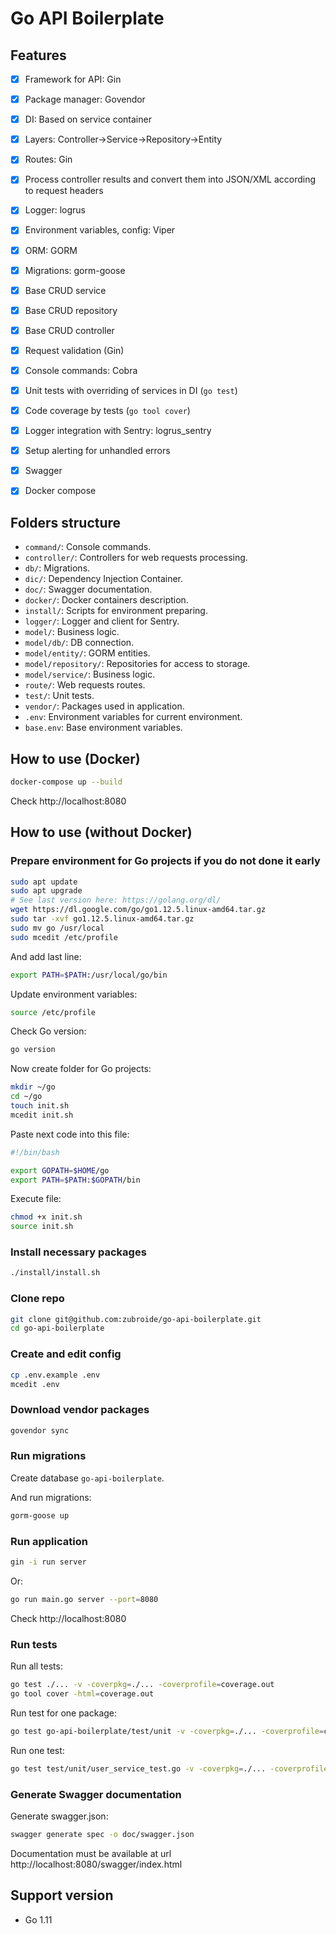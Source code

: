 # Go API Boilerplate


## Features

- [x] Framework for API: Gin
- [x] Package manager: Govendor
- [x] DI: Based on service container
- [x] Layers: Controller->Service->Repository->Entity
- [x] Routes: Gin
- [x] Process controller results and convert them into JSON/XML according to request headers
- [x] Logger: logrus
- [x] Environment variables, config: Viper
- [x] ORM: GORM
- [x] Migrations: gorm-goose
- [x] Base CRUD service
- [x] Base CRUD repository
- [x] Base CRUD controller
- [x] Request validation (Gin)
- [x] Console commands: Cobra
- [x] Unit tests with overriding of services in DI (`go test`)
- [x] Code coverage by tests (`go tool cover`)
- [x] Logger integration with Sentry: logrus_sentry
- [x] Setup alerting for unhandled errors
- [x] Swagger
- [x] Docker compose


## Folders structure

- `command/`: Console commands.
- `controller/`: Controllers for web requests processing.
- `db/`: Migrations.
- `dic/`: Dependency Injection Container.
- `doc/`: Swagger documentation.
- `docker/`: Docker containers description.
- `install/`: Scripts for environment preparing.
- `logger/`: Logger and client for Sentry.
- `model/`: Business logic.
- `model/db/`: DB connection.
- `model/entity/`: GORM entities.
- `model/repository/`: Repositories for access to storage.
- `model/service/`: Business logic.
- `route/`: Web requests routes.
- `test/`: Unit tests.
- `vendor/`: Packages used in application.
- `.env`: Environment variables for current environment.
- `base.env`: Base environment variables.


## How to use (Docker)


```bash
docker-compose up --build
```

Check http://localhost:8080


## How to use (without Docker)


### Prepare environment for Go projects if you do not done it early

```bash
sudo apt update
sudo apt upgrade
# See last version here: https://golang.org/dl/
wget https://dl.google.com/go/go1.12.5.linux-amd64.tar.gz
sudo tar -xvf go1.12.5.linux-amd64.tar.gz
sudo mv go /usr/local
sudo mcedit /etc/profile
```

And add last line:

```bash
export PATH=$PATH:/usr/local/go/bin
```

Update environment variables:

```bash
source /etc/profile
```

Check Go version:

```bash
go version
```

Now create folder for Go projects:

```bash
mkdir ~/go
cd ~/go
touch init.sh
mcedit init.sh
```

Paste next code into this file:

```bash
#!/bin/bash

export GOPATH=$HOME/go
export PATH=$PATH:$GOPATH/bin
```

Execute file:

```bash
chmod +x init.sh
source init.sh
```


### Install necessary packages

```bash
./install/install.sh
```


### Clone repo

```bash
git clone git@github.com:zubroide/go-api-boilerplate.git
cd go-api-boilerplate
```


### Create and edit config


```bash
cp .env.example .env
mcedit .env
```


### Download vendor packages

```bash
govendor sync
```


### Run migrations

Create database `go-api-boilerplate`.

And run migrations:

```bash
gorm-goose up
```


### Run application

```bash
gin -i run server
```

Or:

```bash
go run main.go server --port=8080
```

Check http://localhost:8080


### Run tests

Run all tests:

```bash
go test ./... -v -coverpkg=./... -coverprofile=coverage.out
go tool cover -html=coverage.out
```

Run test for one package:

```bash
go test go-api-boilerplate/test/unit -v -coverpkg=./... -coverprofile=coverage.out
```

Run one test:

```bash
go test test/unit/user_service_test.go -v -coverpkg=./... -coverprofile=coverage.out
```


### Generate Swagger documentation

Generate swagger.json:

```bash
swagger generate spec -o doc/swagger.json
```

Documentation must be available at url http://localhost:8080/swagger/index.html


## Support version
  - Go 1.11
